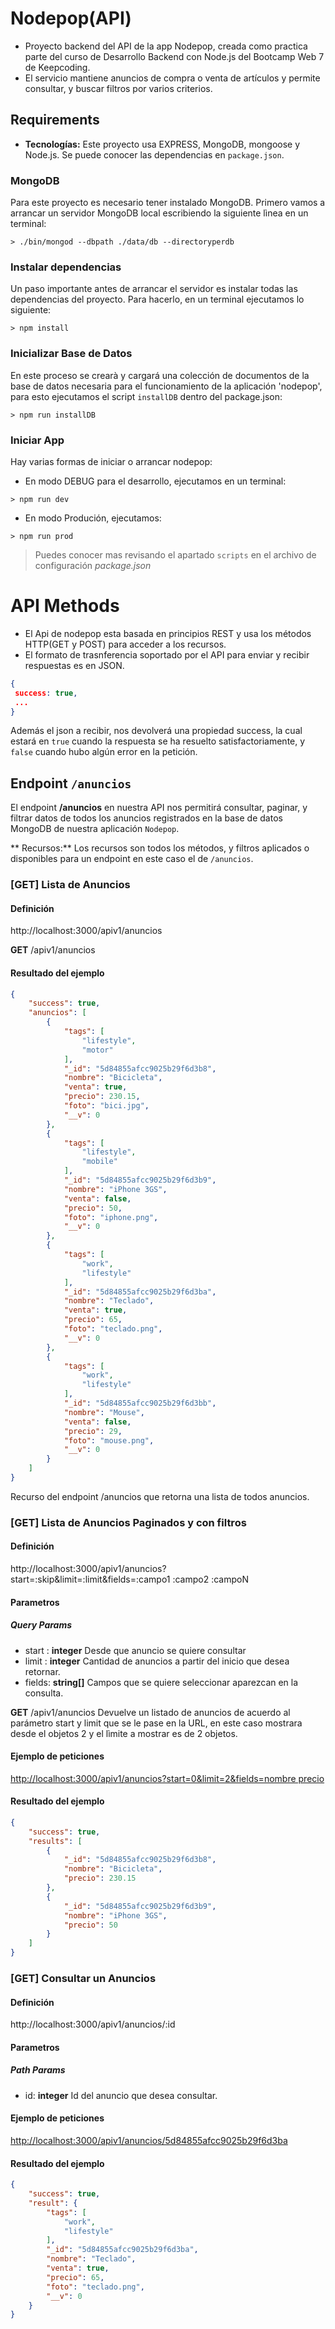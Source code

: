 # Nodepop(API)

- Proyecto backend del API de la app Nodepop, creada como practica parte del curso de Desarrollo Backend con Node.js del Bootcamp Web 7 de Keepcoding.
- El servicio mantiene anuncios de compra o venta de artículos y permite consultar,  y buscar filtros por varios criterios.

## Requirements
- **Tecnologías:** Este proyecto usa EXPRESS, MongoDB, mongoose y Node.js. Se puede conocer las dependencias en `package.json`.

### MongoDB
Para este proyecto es necesario tener instalado MongoDB. Primero vamos a arrancar un servidor MongoDB local escribiendo la siguiente lìnea en un terminal:

```shell
> ./bin/mongod --dbpath ./data/db --directoryperdb
```

### Instalar dependencias
Un paso importante antes de arrancar el servidor es instalar todas las dependencias del proyecto. Para hacerlo, en un terminal ejecutamos lo siguiente:

```shell
> npm install
```
### Inicializar Base de Datos
En este proceso se crearà y cargará una colección de documentos de la base de datos necesaria para el funcionamiento de la aplicación 'nodepop', para esto ejecutamos el script `installDB` dentro del package.json:
```shell
> npm run installDB
```
### Iniciar App
Hay varias formas de iniciar o arrancar nodepop:
- En modo DEBUG para el desarrollo, ejecutamos en un terminal:
```shell
> npm run dev
```
- En modo Produción, ejecutamos:
```shell
> npm run prod
```

> Puedes conocer mas revisando el apartado `scripts` en el archivo de configuración *package.json*

# API Methods

- El Api de nodepop esta basada en principios REST y usa los métodos HTTP(GET y POST) para acceder a los recursos. 
- El formato de trasnferencia soportado por el API para enviar y recibir respuestas es en JSON.

```json
{
 success: true,
 ...
}
```
Además el json a recibir, nos devolverá una propiedad success, la cual estará en `true` cuando la respuesta se ha resuelto satisfactoriamente, y `false` cuando hubo algún error en la petición.

## Endpoint `/anuncios`

El endpoint **/anuncios** en nuestra API nos permitirá  consultar, paginar, y filtrar datos de todos los anuncios registrados en la base de datos MongoDB de nuestra aplicación `Nodepop`.

** Recursos:** 
Los recursos son todos los métodos, y filtros aplicados o disponibles para un endpoint en este caso el de `/anuncios`.

### [GET] Lista de Anuncios

#### Definición
http://localhost:3000/apiv1/anuncios



**GET** /apiv1/anuncios

#### Resultado del ejemplo

```JSON
{
    "success": true,
    "anuncios": [
        {
            "tags": [
                "lifestyle",
                "motor"
            ],
            "_id": "5d84855afcc9025b29f6d3b8",
            "nombre": "Bicicleta",
            "venta": true,
            "precio": 230.15,
            "foto": "bici.jpg",
            "__v": 0
        },
        {
            "tags": [
                "lifestyle",
                "mobile"
            ],
            "_id": "5d84855afcc9025b29f6d3b9",
            "nombre": "iPhone 3GS",
            "venta": false,
            "precio": 50,
            "foto": "iphone.png",
            "__v": 0
        },
        {
            "tags": [
                "work",
                "lifestyle"
            ],
            "_id": "5d84855afcc9025b29f6d3ba",
            "nombre": "Teclado",
            "venta": true,
            "precio": 65,
            "foto": "teclado.png",
            "__v": 0
        },
        {
            "tags": [
                "work",
                "lifestyle"
            ],
            "_id": "5d84855afcc9025b29f6d3bb",
            "nombre": "Mouse",
            "venta": false,
            "precio": 29,
            "foto": "mouse.png",
            "__v": 0
        }
    ]
}
```

Recurso del endpoint /anuncios que retorna una lista de todos anuncios.

### [GET] Lista de Anuncios Paginados y con filtros

#### Definición
http://localhost:3000/apiv1/anuncios?start=:skip&limit=:limit&fields=:campo1 :campo2 :campoN

#### Parametros

##### Query Params
- start : **integer** Desde que anuncio se quiere consultar
- limit : **integer** Cantidad de anuncios a partir del inicio que desea retornar.
- fields: **string[]** Campos que se quiere seleccionar aparezcan en la consulta.

**GET** /apiv1/anuncios
Devuelve un listado de anuncios de acuerdo al parámetro start y limit que se le pase en la URL, en este caso mostrara desde el objetos 2 y el lìmite a mostrar es de 2 objetos.

#### Ejemplo de peticiones

[http://localhost:3000/apiv1/anuncios?start=0&limit=2&fields=nombre precio](http://localhost:3000/apiv1/anuncios?start=0&limit=2&fields=nombre%20precio)

#### Resultado del ejemplo

```json
{
    "success": true,
    "results": [
        {
            "_id": "5d84855afcc9025b29f6d3b8",
            "nombre": "Bicicleta",
            "precio": 230.15
        },
        {
            "_id": "5d84855afcc9025b29f6d3b9",
            "nombre": "iPhone 3GS",
            "precio": 50
        }
    ]
}
```

### [GET] Consultar un Anuncios

#### Definición

http://localhost:3000/apiv1/anuncios/:id

#### Parametros

##### Path Params

- id: **integer** Id del anuncio que desea consultar.

#### Ejemplo de peticiones
[http://localhost:3000/apiv1/anuncios/5d84855afcc9025b29f6d3ba](http://localhost:3000/apiv1/anuncios/5d84855afcc9025b29f6d3ba)

#### Resultado del ejemplo

```json
{
    "success": true,
    "result": {
        "tags": [
            "work",
            "lifestyle"
        ],
        "_id": "5d84855afcc9025b29f6d3ba",
        "nombre": "Teclado",
        "venta": true,
        "precio": 65,
        "foto": "teclado.png",
        "__v": 0
    }
}
```